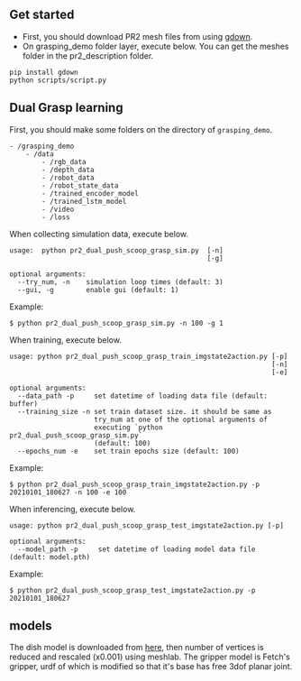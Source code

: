 ## Get started
- First, you should download PR2 mesh files from using [gdown](https://github.com/wkentaro/gdown).
- On grasping_demo folder layer, execute below. You can get the meshes folder in the pr2_description folder.
```
pip install gdown
python scripts/script.py
```

## Dual Grasp learning

First, you should make some folders on the directory of `grasping_demo`.
```
- /grasping_demo
    - /data
        - /rgb_data
        - /depth_data
        - /robot_data
        - /robot_state_data
        - /trained_encoder_model
        - /trained_lstm_model
        - /video
        - /loss
```

When collecting simulation data, execute below.
```
usage:  python pr2_dual_push_scoop_grasp_sim.py  [-n]
                                                 [-g]

optional arguments:
  --try_num, -n    simulation loop times (default: 3)
  --gui, -g        enable gui (default: 1)
```

Example:
```
$ python pr2_dual_push_scoop_grasp_sim.py -n 100 -g 1
```

When training, execute below. 
```
usage: python pr2_dual_push_scoop_grasp_train_imgstate2action.py [-p]
                                                                 [-n]
                                                                 [-e]

optional arguments:
  --data_path -p     set datetime of loading data file (default: buffer)
  --training_size -n set train dataset size. it should be same as 
                     try_num at one of the optional arguments of 
                     executing `python pr2_dual_push_scoop_grasp_sim.py` 
                     (default: 100)
  --epochs_num -e    set train epochs size (default: 100)
```

Example:
```
$ python pr2_dual_push_scoop_grasp_train_imgstate2action.py -p 20210101_180627 -n 100 -e 100
```

When inferencing, execute below.
```
usage: python pr2_dual_push_scoop_grasp_test_imgstate2action.py [-p]

optional arguments:
  --model_path -p     set datetime of loading model data file (default: model.pth)
```

Example:
```
$ python pr2_dual_push_scoop_grasp_test_imgstate2action.py -p 20210101_180627 
```

## models
The dish model is downloaded from [here](https://creazilla.com/nodes/71885-candy-dish-3d-model), then number of vertices is reduced and rescaled (x0.001) using meshlab.
The gripper model is Fetch's gripper, urdf of which is modified so that it's base has free 3dof planar joint.
